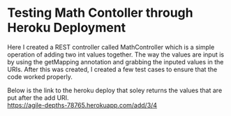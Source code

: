 # Testing Math Contoller through Heroku Deployment

Here I created a REST controller called MathController which is a simple operation of adding two int values together. The way the values are input is by using the getMapping annotation and grabbing the inputed values in the URIs. After this was created, I created a few test cases to ensure that the code worked properly. 

Below is the link to the heroku deploy that soley returns the values that are put after the add URI.  
https://agile-depths-78765.herokuapp.com/add/3/4
